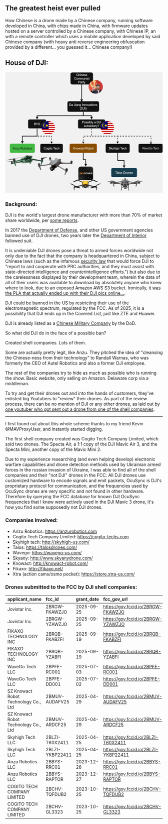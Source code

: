 ## The greatest heist ever pulled

How Chinese is a drone made by a Chinese company, running software developed in China, with chips made in China, with firmware updates hosted on a server controlled by a Chinese company, with Chinese IP, an with a remote controller which uses a mobile application developed by said Chinese company (with heavy anti reverse engineering obfuscation provided by a different... you guessed it... Chinese company!)

## House of DJI:

![](./house-of-dji.png)

### Background:

DJI is the world's largest drone manufacturer with more than 70% of market share worldwide, per [some reports](https://blog.bccresearch.com/top-10-companies-leading-the-drone-technology-market).

In 2017 the [Department of Defense](https://www.defenseone.com/technology/2017/08/us-army-just-ordered-soldiers-stop-using-drones-chinas-dji/139999/?oref=defense_one_breaking_nl), and other US government agencies banned use of DJI drones, two years later the [Department of Interior](https://www.commercialuavnews.com/security/dji-drones-grounded-department-of-the-interior) followed suit.

It is undeniable DJI drones pose a threat to armed forces worldwide not only due to the fact that the company is headquartered in China, subject to Chinese laws (such as the infamous [security law](https://www.cna.org/quick-looks/2023/chinas-national-security-laws-implications-beyond-borders) that would force DJI to "report to and cooperate with PRC authorities, and they must assist with state-directed intelligence and counterintelligence efforts.") but also due to the carelessness displayed by their development team, wherein the data of all of their users was available to download by absolutely anyone who knew where to look, due to an exposed Amazon AWS S3 bucket. Ironically, [it was the PLA that actually ended up with their DJI pics online...](https://x.com/d0tslash/status/1766715841456779685).

DJI could be banned in the US by restricting their use of the electromagnetic spectrum, regulated by the FCC. As of 2025, it is a possibility that DJI ends up in the Covered List, just like ZTE and Huawei.

DJI is already listed as a [Chinese Military Company](https://media.defense.gov/2022/Oct/05/2003091659/-1/-1/0/1260HCOMPANIES.PDF) by the DoD.

So what did DJI do in the face of a possible ban?

Created shell companies. Lots of them.

Some are actually pretty legit, like Anzu. They pitched the idea of "cleansing the Chinese-ness from their technology" to Randall Warnas, who was formerly the CEO of Autel Robotics and also a former DJI employee.

The rest of the companies try to hide as much as possible who is running the show. Basic website, only selling on Amazon. Delaware corp via a middleman. 

To try and get their drones out and into the hands of customers, they've enlisted big Youtubers to "review" their drones. As part of the review process, there can be no mention of DJI or any other drones, as laid out by [one youtuber who got sent out a drone from one of the shell companies](https://www.theverge.com/report/714103/dji-skyrover-x1-evade-ban-amazon).

---

I first found out about this whole scheme thanks to my friend Kevin @MAVProxyUser, and instantly started digging.

The first shell company created was Cogito Tech Company Limited, which sold two drones. The Specta Air, a 1:1 copy of the DJI Mavic Air 3, and the Specta Mini, another copy of the Mavic Mini 2.

Due to my experience researching (and even helping develop) electronic warfare capabilities and drone detection methods used by Ukrainian armed forces in the russian invasion of Ukraine, I was able to find all of the shell companies and their "not DJI" drones in the FCC. All DJI drones use customized hardware to encode signals and emit packets, OcuSync is DJI's proprietary protocol for communication, and the frequencies used by OcuSync drones are very specific and not found in other hardware. Therefore by querying the FCC database for known DJI OcuSync frequencies that I knew were actively used in the DJI Mavic 3 drone, it's how you find some supposedly not DJI drones.

### Companies involved:

- Anzu Robotics: https://anzurobotics.com
- Cogito Tech Company Limited: https://cogito-techs.com
- Skyhigh tech: http://skyhigh-us.com/
- Talos: https://talosdrones.com/
- Wavego: https://wavego-us.com/
- Skyany: http://www.skyanydrone.com/
- Knowact: http://knowact-robot.com/
- Fikaxo: http://fikaxo.net/
- Xtra (action cams/osmo pocket): https://store.xtra-us.com/

### Drones submitted to the FCC by DJI shell companies:

| applicant_name                       | fcc_id          | grant_date   | fcc_gov_url                          |
|:-------------------------------------|:----------------|:-------------|:-------------------------------------|
| Jovistar Inc.                        | 2BRGW-FKAWZJO   | 2025-09-25   | https://gov.fccid.io/2BRGW-FKAWZJO   |
| Jovistar Inc.                        | 2BRGW-YZAWZJO   | 2025-09-25   | https://gov.fccid.io/2BRGW-YZAWZJO   |
| FIKAXO TECHNOLOGY INC                | 2BRQB-FKABZFI   | 2025-09-19   | https://gov.fccid.io/2BRQB-FKABZFI   |
| FIKAXO TECHNOLOGY INC                | 2BRQB-YZABFI    | 2025-09-19   | https://gov.fccid.io/2BRQB-YZABFI    |
| WaveGo Tech LLC                      | 2BPFE-RC001     | 2025-07-03   | https://gov.fccid.io/2BPFE-RC001     |
| WaveGo Tech LLC                      | 2BPFE-DD001     | 2025-07-02   | https://gov.fccid.io/2BPFE-DD001     |
| SZ Knowact Robot Technology Co., Ltd | 2BMUV-AUDAFV25  | 2025-04-29   | https://gov.fccid.io/2BMUV-AUDAFV25  |
| SZ Knowact Robot Technology Co., Ltd | 2BMUV-ARDCF25   | 2025-04-29   | https://gov.fccid.io/2BMUV-ARDCF25   |
| Skyhigh Tech LLC                     | 2BLZI-T60X2411  | 2025-04-25   | https://gov.fccid.io/2BLZI-T60X2411  |
| Skyhigh Tech LLC                     | 2BLZI-YKBP22411 | 2025-04-25   | https://gov.fccid.io/2BLZI-YKBP22411 |
| Anzu Robotics LLC                    | 2BBYS-RRC01     | 2023-12-28   | https://gov.fccid.io/2BBYS-RRC01     |
| Anzu Robotics LLC                    | 2BBYS-RAPTOR    | 2023-12-27   | https://gov.fccid.io/2BBYS-RAPTOR    |
| COGITO TECH COMPANY LIMITED          | 2BCHV-TQFDUB2   | 2023-10-25   | https://gov.fccid.io/2BCHV-TQFDUB2   |
| COGITO TECH COMPANY LIMITED          | 2BCHV-GL3323    | 2023-10-25   | https://gov.fccid.io/2BCHV-GL3323    |